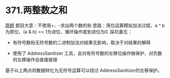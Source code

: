 # 371.两整数之和
[原题](https://leetcode-cn.com/problems/sum-of-two-integers/)
题目大意：不使用+、-求出两个数的和
思路：用位运算模拟加法过程，a ^ b为原位，(a & b) << 1为进位，循环操作直到进位为0.
踩坑备忘：
+ 有符号数和无符号数的二进制加法对结果无影响，取决于对结果的解释

+ 使用了 AddressSanitizer 工具，会对有符号数的左移位操作做保护，对负数的左移操作会直接报错

基于以上两点将数据转化为无符号运算可以绕过 AddressSanitizer的左移保护。